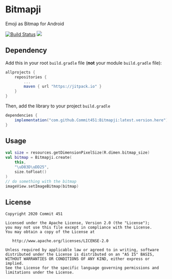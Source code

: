 # Bitmapji
Emoji as Bitmap for Android

[![Build Status](https://travis-ci.org/Commit451/Bitmapji.svg?branch=master)](https://travis-ci.org/Commit451/Bitmapji)
[![](https://jitpack.io/v/Commit451/Bitmapji.svg)](https://jitpack.io/#Commit451/Bitmapji)

## Dependency
Add this in your root `build.gradle` file (**not** your module `build.gradle` file):

```gradle
allprojects {
	repositories {
		...
		maven { url "https://jitpack.io" }
	}
}
```

Then, add the library to your project `build.gradle`
```gradle
dependencies {
    implementation("com.github.Commit451:Bitmapji:latest.version.here")
}
```

## Usage
```kotlin
val size = resources.getDimensionPixelSize(R.dimen.bitmap_size)
val bitmap = Bitmapji.create(
    this,
    "\uD83D\uDD25",
    size.toFloat()
)
// do something with the bitmap
imageView.setImageBitmap(bitmap)
```

License
--------

    Copyright 2020 Commit 451

    Licensed under the Apache License, Version 2.0 (the "License");
    you may not use this file except in compliance with the License.
    You may obtain a copy of the License at

       http://www.apache.org/licenses/LICENSE-2.0

    Unless required by applicable law or agreed to in writing, software
    distributed under the License is distributed on an "AS IS" BASIS,
    WITHOUT WARRANTIES OR CONDITIONS OF ANY KIND, either express or implied.
    See the License for the specific language governing permissions and
    limitations under the License.
